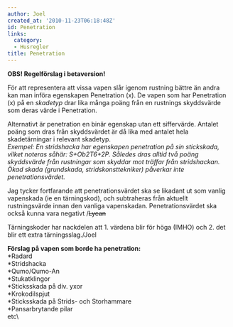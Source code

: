 ```yaml
---
author: Joel
created_at: '2010-11-23T06:18:48Z'
id: Penetration
links:
  category:
  - Husregler
title: Penetration
---
```


**OBS! Regelförslag i betaversion!**

För att representera att vissa vapen slår igenom rustning bättre än andra kan man införa egenskapen
Penetration (x). De vapen som har Penetration (x) på en *skadetyp* drar lika många poäng från en
rustnings skyddsvärde som deras värde i Penetration.

Alternativt är penetration en binär egenskap utan ett siffervärde. Antalet poäng som dras från
skyddsvärdet är då lika med antalet hela skadetärningar i relevant skadetyp.\
*Exempel: En stridshacka har egenskapen penetration på sin stickskada, vilket noteras såhär:
S+Ob2T6+2P. Således dras alltid två poäng skyddsvärde från rustningar som skyddar mot träffar från
stridshackan. Ökad skada (grundskada, stridskonsttekniker) påverkar inte penetrationsvärdet.*

Jag tycker fortfarande att penetrationsvärdet ska se likadant ut som vanlig vapenskada (ie en
tärningskod), och subtraheras från aktuellt rustningsvärde innan den vanliga vapenskadan.
Penetrationsvärdet ska också kunna vara negativt /~~Lycan~~

Tärningskoder har nackdelen att 1. värdena blir för höga (IMHO) och 2. det blir ett extra
tärningsslag./Joel

**Förslag på vapen som borde ha penetration:**\
\*Radard\
\*Stridshacka\
\*Qumo/Qumo-An\
\*Stukatklingor\
\*Sticksskada på div. yxor\
\*Krokodilspjut\
\*Sticksskada på Strids- och Storhammare\
\*Pansarbrytande pilar\
etc\